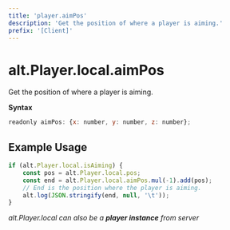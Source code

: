```yaml
---
title: 'player.aimPos'
description: 'Get the position of where a player is aiming.'
prefix: '[Client]'
---
```


# alt.Player.local.aimPos

Get the position of where a player is aiming.

**Syntax**

```js
readonly aimPos: {x: number, y: number, z: number};
```

## Example Usage

```js
if (alt.Player.local.isAiming) {
    const pos = alt.Player.local.pos;
    const end = alt.Player.local.aimPos.mul(-1).add(pos);
    // End is the position where the player is aiming.
    alt.log(JSON.stringify(end, null, '\t'));
}
```

_alt.Player.local can also be a **player instance** from server_
